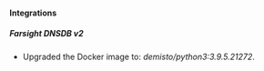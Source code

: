 #### Integrations
##### Farsight DNSDB v2
- Upgraded the Docker image to: *demisto/python3:3.9.5.21272*.
